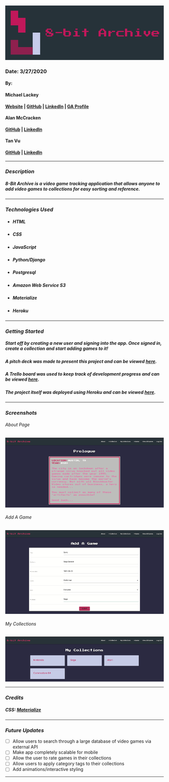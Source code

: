 ![8-bit Archive](main_app/static/images/banner.png)

### Date: 3/27/2020

#### By:
#### Michael Lackey
#### [Website](https://michaellackey.com/) | [GitHub](https://github.com/mlackey9601) | [LinkedIn](https://www.linkedin.com/in/michaelglackey/) | [GA Profile](https://profiles.generalassemb.ly/michaellackey)
#### 
#### Alan McCracken
#### [GitHub](https://github.com/acmccracken) | [LinkedIn](https://www.linkedin.com/in/alancmccracken/)
#### 
#### Tan Vu
#### [GitHub](https://github.com/zeroxposur18) | [LinkedIn](https://www.linkedin.com/in/tan-m-vu/)
***

### ***Description***

##### 8-Bit Archive is a video game tracking application that allows anyone to add video games to collections for easy sorting and reference.
***

### ***Technologies Used***

* ##### HTML
* ##### CSS
* ##### JavaScript
* ##### Python/Django
* ##### Postgresql
* ##### Amazon Web Service S3
* ##### Materialize 
* ##### Heroku
***

### ***Getting Started***

##### Start off by creating a new user and signing into the app. Once signed in, create a collection and start adding games to it!
##### A pitch deck was made to present this project and can be viewed [here](https://docs.google.com/presentation/d/1muVt_wu6NYyIGrlFx8TLKlcdeXdpLRrIhugt0gI5g-M/edit?usp=sharing).
##### A Trello board was used to keep track of development progress and can be viewed [here](https://trello.com/b/8ada8teB/video-game-tracker).
##### The project itself was deployed using Heroku and can be viewed [here](https://eight-bit-archive.herokuapp.com/).
***

### ***Screenshots***

###### About Page
![About Page](main_app/static/images/screenshots/ss1.png)

###### Add A Game
![Add A Game](main_app/static/images/screenshots/ss2.png)

###### My Collections
![My Collections](main_app/static/images/screenshots/ss3.png)
***

### ***Credits***
##### CSS: [Materialize](https://materializecss.com/)
***

### ***Future Updates***

- [ ] Allow users to search through a large database of video games via external API
- [ ] Make app completely scalable for mobile
- [ ] Allow the user to rate games in their collections
- [ ] Allow users to apply category tags to their collections
- [ ] Add animations/interactive styling
***
